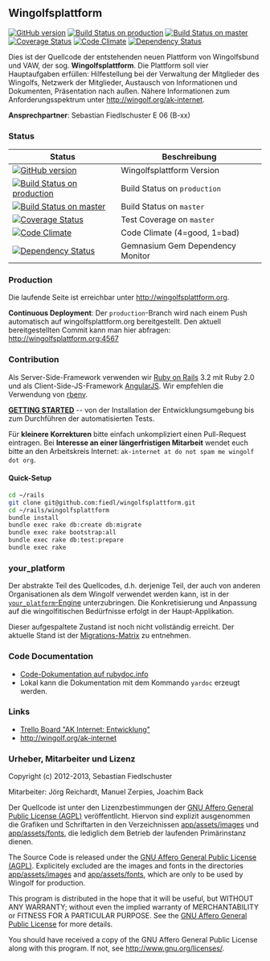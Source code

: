 ## Wingolfsplattform

[![GitHub version](https://badge.fury.io/gh/fiedl%2Fwingolfsplattform.png)](http://badge.fury.io/gh/fiedl%2Fwingolfsplattform)
[![Build Status on production](https://travis-ci.org/fiedl/wingolfsplattform.png?branch=production "production")](https://travis-ci.org/fiedl/wingolfsplattform)
[![Build Status on master](https://travis-ci.org/fiedl/wingolfsplattform.png?branch=master "master")](https://travis-ci.org/fiedl/wingolfsplattform)
[![Coverage Status](https://coveralls.io/repos/fiedl/wingolfsplattform/badge.png)](https://coveralls.io/r/fiedl/wingolfsplattform)
[![Code Climate](https://codeclimate.com/github/fiedl/wingolfsplattform.png)](https://codeclimate.com/github/fiedl/wingolfsplattform)
[![Dependency Status](https://gemnasium.com/fiedl/wingolfsplattform.png)](https://gemnasium.com/fiedl/wingolfsplattform)

Dies ist der Quellcode der entstehenden neuen Plattform von Wingolfsbund und VAW, der sog. **Wingolfsplattform**. Die Plattform soll vier Hauptaufgaben erfüllen: Hilfestellung bei der Verwaltung der Mitglieder des Wingolfs, Netzwerk der Mitglieder, Austausch von Informationen und Dokumenten, Präsentation nach außen. 
Nähere Informationen zum Anforderungsspektrum unter http://wingolf.org/ak-internet.

**Ansprechpartner**:
Sebastian Fiedlschuster  E 06  (B-xx)

### Status

Status                                                                                                                                                            | Beschreibung
----------------------------------------------------------------------------------------------------------------------------------------------------------------- | --------------------------------
[![GitHub version](https://badge.fury.io/gh/fiedl%2Fwingolfsplattform.png)](http://badge.fury.io/gh/fiedl%2Fwingolfsplattform)                                    | Wingolfsplattform Version
[![Build Status on production](https://travis-ci.org/fiedl/wingolfsplattform.png?branch=production "production")](https://travis-ci.org/fiedl/wingolfsplattform)  | Build Status on `production`
[![Build Status on master](https://travis-ci.org/fiedl/wingolfsplattform.png?branch=master "master")](https://travis-ci.org/fiedl/wingolfsplattform)              | Build Status on `master`
[![Coverage Status](https://coveralls.io/repos/fiedl/wingolfsplattform/badge.png)](https://coveralls.io/r/fiedl/wingolfsplattform)                                | Test Coverage on `master`
[![Code Climate](https://codeclimate.com/github/fiedl/wingolfsplattform.png)](https://codeclimate.com/github/fiedl/wingolfsplattform)                             | Code Climate (4=good, 1=bad)
[![Dependency Status](https://gemnasium.com/fiedl/wingolfsplattform.png)](https://gemnasium.com/fiedl/wingolfsplattform)                                          | Gemnasium Gem Dependency Monitor


### Production

Die laufende Seite ist erreichbar unter http://wingolfsplattform.org.

**Continuous Deployment**: Der `production`-Branch wird nach einem Push automatisch auf wingolfsplattform.org bereitgestellt.
Den aktuell bereitgestellten Commit kann man hier abfragen: http://wingolfsplattform.org:4567


### Contribution

Als Server-Side-Framework verwenden wir [Ruby on Rails](http://rubyonrails.org/) 3.2 mit Ruby 2.0 und als Client-Side-JS-Framework [AngularJS](http://angularjs.org/). Wir empfehlen die Verwendung von [rbenv](https://github.com/sstephenson/rbenv/).

**[GETTING STARTED](https://github.com/fiedl/wingolfsplattform/wiki/Getting-Started)** -- von der Installation der Entwicklungsumgebung bis zum Durchführen der automatisierten Tests.

Für **kleinere Korrekturen** bitte einfach unkompliziert einen Pull-Request eintragen. Bei **Interesse an einer längerfristigen Mitarbeit** wendet euch bitte an den Arbeitskreis Internet: `ak-internet at do not spam me wingolf dot org`.

#### Quick-Setup

```bash
cd ~/rails
git clone git@github.com:fiedl/wingolfsplattform.git
cd ~/rails/wingolfsplattform
bundle install
bundle exec rake db:create db:migrate
bundle exec rake bootstrap:all
bundle exec rake db:test:prepare
bundle exec rake
```


### your_platform

Der abstrakte Teil des Quellcodes, d.h. derjenige Teil, der auch von anderen Organisationen als dem Wingolf verwendet werden kann, ist in der [`your_platform`-Engine](vendor/engines/your_platform) unterzubringen. Die Konkretisierung und Anpassung auf die wingolfitischen Bedürfnisse erfolgt in der Haupt-Applikation. 

Dieser aufgespaltete Zustand ist noch nicht vollständig erreicht. Der aktuelle Stand ist der [Migrations-Matrix](https://docs.google.com/spreadsheet/ccc?key=0ApsXX8JdKfoOdFVOSXdoSWp6MkVxWmVCUXU2U0IteWc&pli=1#gid=0) zu entnehmen.


### Code Documentation

* [Code-Dokumentation auf rubydoc.info](http://rubydoc.info/github/fiedl/wingolfsplattform/master/frames)
* Lokal kann die Dokumentation mit dem Kommando `yardoc` erzeugt werden.


### Links

* [Trello Board "AK Internet: Entwicklung"](https://trello.com/board/ak-internet-entwicklung/50006d110ad48e941e8496d2)
* http://wingolf.org/ak-internet


### Urheber, Mitarbeiter und Lizenz

Copyright (c) 2012-2013, Sebastian Fiedlschuster

Mitarbeiter: Jörg Reichardt, Manuel Zerpies, Joachim Back

Der Quellcode ist unter den Lizenzbestimmungen der [GNU Affero General Public License (AGPL)](AGPL.txt) veröffentlicht. Hiervon sind explizit ausgenommen die Grafiken und Schriftarten in den Verzeichnissen [app/assets/images](app/assets/images) und [app/assets/fonts](app/assets/fonts), die lediglich dem Betrieb der laufenden Primärinstanz dienen.

The Source Code is released under the [GNU Affero General Public License (AGPL)](AGPL.txt). Explicitely excluded are the images and fonts in the directories [app/assets/images](app/assets/images) and [app/assets/fonts](app/assets/fonts), which are only to be used by Wingolf for production.

This program is distributed in the hope that it will be useful,
but WITHOUT ANY WARRANTY; without even the implied warranty of
MERCHANTABILITY or FITNESS FOR A PARTICULAR PURPOSE.  See the
[GNU Affero General Public License](AGPL.txt) for more details.

You should have received a copy of the GNU Affero General Public License
along with this program.  If not, see <http://www.gnu.org/licenses/>.
